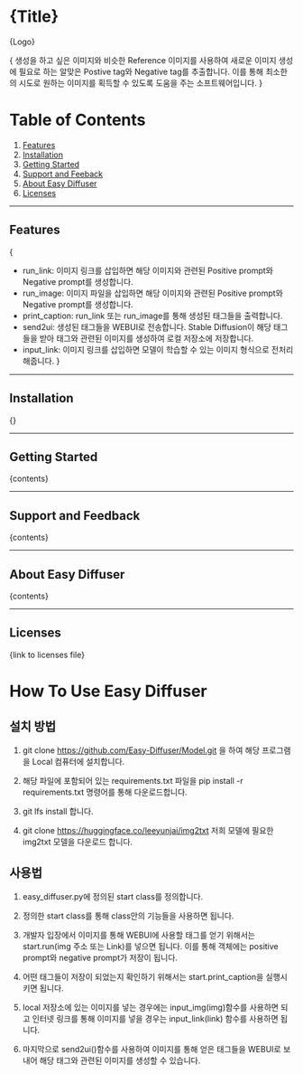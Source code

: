 # {Title}

{Logo}

{
    생성을 하고 싶은 이미지와 비슷한 Reference 이미지를 사용하여 새로운 이미지 생성에 필요로 하는 알맞은 Postive tag와 Negative tag를 추출합니다. 이를 통해 최소한의 시도로 원하는 이미지를 획득할 수 있도록 도움을 주는 소프트웨어입니다.
}

# Table of Contents

1. [Features](#features)
2. [Installation](#installation)
3. [Getting Started](#getting-started)
4. [Support and Feeback](#support-and-feedback)
5. [About Easy Diffuser](#about-easy-diffuser)
6. [Licenses](#licensed)

---

## Features

{
 * run_link: 이미지 링크를 삽입하면 해당 이미지와 관련된 Positive prompt와 Negative prompt를 생성합니다.
 * run_image: 이미지 파일을 삽입하면 해당 이미지와 관련된 Positive prompt와 Negative prompt를 생성합니다. 
 * print_caption: run_link 또는 run_image를 통해 생성된 태그들을 출력합니다.
 * send2ui: 생성된 태그들을 WEBUI로 전송합니다. Stable Diffusion이 해당 태그들을 받아 태그와 관련된 이미지를 생성하여 로컬 저장소에 저장합니다. 
 * input_link: 이미지 링크를 삽입하면 모델이 학습할 수 있는 이미지 형식으로 전처리 해줍니다. 
}
 
---

## Installation

{}

---

## Getting Started

{contents}

---

## Support and Feedback

{contents}

---

## About Easy Diffuser

{contents}

---

## Licenses

{link to licenses file}

# How To Use Easy Diffuser


## 설치 방법

1. git clone https://github.com/Easy-Diffuser/Model.git 을 하여 해당 프로그램을 Local 컴퓨터에 설치합니다.  

2. 해당 파일에 포함되어 있는 requirements.txt 파일을 pip install -r requirements.txt 명령어를 통해 다운로드합니다. 

3. git lfs install 합니다.

4. git clone https://huggingface.co/leeyunjai/img2txt 저희 모델에 필요한 img2txt 모델을 다운로드 합니다. 

## 사용법

1. easy_diffuser.py에 정의된 start class를 정의합니다. 

2. 정의한 start class를 통해 class안의 기능들을 사용하면 됩니다. 

3. 개발자 입장에서 이미지를 통해 WEBUI에 사용할 태그를 얻기 위해서는 start.run(img 주소 또는 Link)를 넣으면 됩니다. 이를 통해 객체에는 positive prompt와 negative prompt가 저장이 됩니다. 

4. 어떤 태그들이 저장이 되었는지 확인하기 위해서는 start.print_caption을 실행시키면 됩니다. 

5. local 저장소에 있는 이미지를 넣는 경우에는 input_img(img)함수를 사용하면 되고 인터넷 링크를 통해 이미지를 넣을 경우는 input_link(link) 함수를 사용하면 됩니다. 

6. 마지막으로 send2ui()함수를 사용하여 이미지를 통해 얻은 태그들을 WEBUI로 보내어 해당 태그와 관련된 이미지를 생성할 수 있습니다.  

